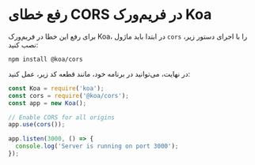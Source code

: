 # رفع خطای CORS در فریم‌ورک Koa
برای رفع این خطا در فریم‌ورک Koa، در ابتدا باید ماژول `cors` را با اجرای دستور زیر، نصب کنید:

```
npm install @koa/cors
```

در نهایت، می‌توانید در برنامه خود، مانند قطعه کد زیر، عمل کنید:

```js
const Koa = require('koa');
const cors = require('@koa/cors');
const app = new Koa();

// Enable CORS for all origins
app.use(cors());

app.listen(3000, () => {
  console.log('Server is running on port 3000');
});
```